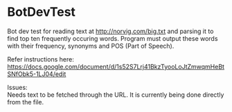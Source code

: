 # BotDevTest

Bot dev test for reading text at http://norvig.com/big.txt and parsing it to find top ten frequently occuring words. Program must output these words with their frequency, synonyms and POS (Part of Speech).  

Refer instructions here: https://docs.google.com/document/d/1s52S7Lrj41BkzTyooLoJtZmwqmHeBtSNfObk5-1LJ04/edit

Issues:  
Needs text to be fetched through the URL. It is currently being done directly from the file.
